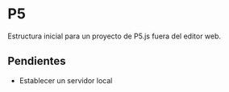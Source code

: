 # P5

Estructura inicial para un proyecto de P5.js fuera del editor web.

## Pendientes

- Establecer un servidor local 